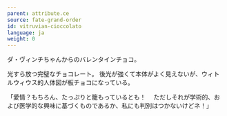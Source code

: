 ```yaml
---
parent: attribute.ce
source: fate-grand-order
id: vitruvian-cioccolato
language: ja
weight: 0
---
```


ダ・ヴィンチちゃんからのバレンタインチョコ。

光すら放つ完璧なチョコレート。
後光が強くて本体がよく見えないが、ウィトルウィウス的人体図が板チョコになっている。

「愛情？もちろん、たっぷりと籠もっているとも！
　ただしそれが学術的、および医学的な興味に基づくものであるか、私にも判別はつかないけどネ！」
